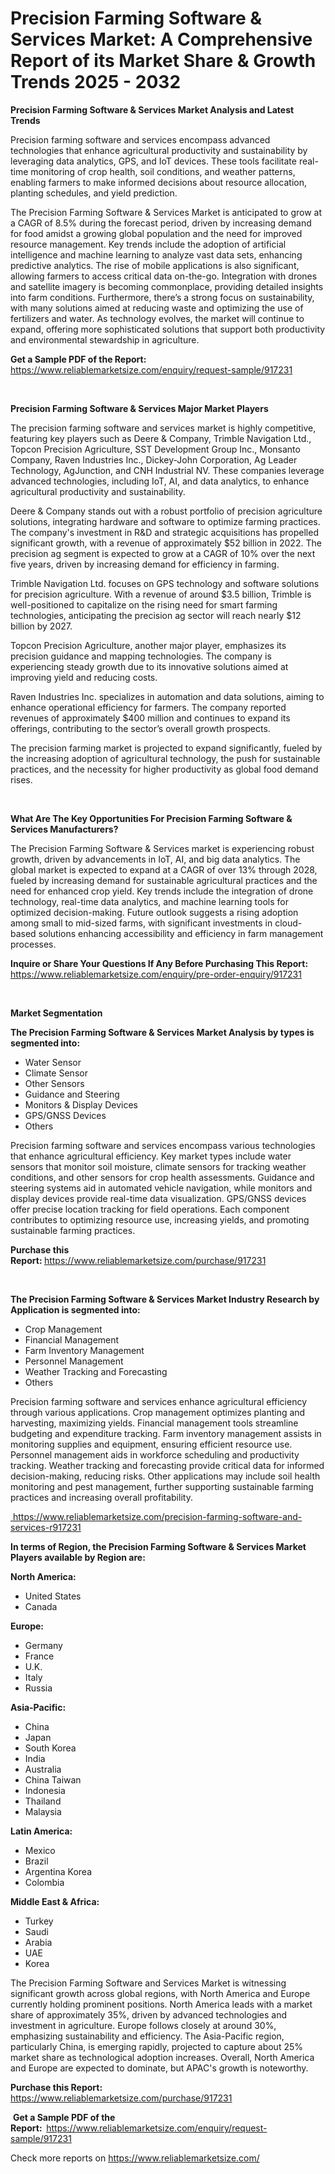 <p><h1>Precision Farming Software & Services Market: A Comprehensive Report of its Market Share & Growth Trends 2025 - 2032</h1></p><p><strong>Precision Farming Software & Services Market Analysis and Latest Trends</strong></p>
<p><p>Precision farming software and services encompass advanced technologies that enhance agricultural productivity and sustainability by leveraging data analytics, GPS, and IoT devices. These tools facilitate real-time monitoring of crop health, soil conditions, and weather patterns, enabling farmers to make informed decisions about resource allocation, planting schedules, and yield prediction. </p><p>The Precision Farming Software & Services Market is anticipated to grow at a CAGR of 8.5% during the forecast period, driven by increasing demand for food amidst a growing global population and the need for improved resource management. Key trends include the adoption of artificial intelligence and machine learning to analyze vast data sets, enhancing predictive analytics. The rise of mobile applications is also significant, allowing farmers to access critical data on-the-go. Integration with drones and satellite imagery is becoming commonplace, providing detailed insights into farm conditions. Furthermore, there’s a strong focus on sustainability, with many solutions aimed at reducing waste and optimizing the use of fertilizers and water. As technology evolves, the market will continue to expand, offering more sophisticated solutions that support both productivity and environmental stewardship in agriculture.</p></p>
<p><strong>Get a Sample PDF of the Report:&nbsp;</strong> <a href="https://www.reliablemarketsize.com/enquiry/request-sample/917231?utm_campaign=3076&utm_medium=2&utm_source=Github&utm_content=ia&utm_term=07032025&utm_id=precision-farming-software-services">https://www.reliablemarketsize.com/enquiry/request-sample/917231</a></p>
<p>&nbsp;</p>
<p><strong>Precision Farming Software & Services Major Market Players</strong></p>
<p><p>The precision farming software and services market is highly competitive, featuring key players such as Deere & Company, Trimble Navigation Ltd., Topcon Precision Agriculture, SST Development Group Inc., Monsanto Company, Raven Industries Inc., Dickey-John Corporation, Ag Leader Technology, AgJunction, and CNH Industrial NV. These companies leverage advanced technologies, including IoT, AI, and data analytics, to enhance agricultural productivity and sustainability.</p><p>Deere & Company stands out with a robust portfolio of precision agriculture solutions, integrating hardware and software to optimize farming practices. The company's investment in R&D and strategic acquisitions has propelled significant growth, with a revenue of approximately $52 billion in 2022. The precision ag segment is expected to grow at a CAGR of 10% over the next five years, driven by increasing demand for efficiency in farming.</p><p>Trimble Navigation Ltd. focuses on GPS technology and software solutions for precision agriculture. With a revenue of around $3.5 billion, Trimble is well-positioned to capitalize on the rising need for smart farming technologies, anticipating the precision ag sector will reach nearly $12 billion by 2027.</p><p>Topcon Precision Agriculture, another major player, emphasizes its precision guidance and mapping technologies. The company is experiencing steady growth due to its innovative solutions aimed at improving yield and reducing costs.</p><p>Raven Industries Inc. specializes in automation and data solutions, aiming to enhance operational efficiency for farmers. The company reported revenues of approximately $400 million and continues to expand its offerings, contributing to the sector’s overall growth prospects.</p><p>The precision farming market is projected to expand significantly, fueled by the increasing adoption of agricultural technology, the push for sustainable practices, and the necessity for higher productivity as global food demand rises.</p></p>
<p>&nbsp;</p>
<p><strong>What Are The Key Opportunities For Precision Farming Software & Services Manufacturers?</strong></p>
<p><p>The Precision Farming Software & Services market is experiencing robust growth, driven by advancements in IoT, AI, and big data analytics. The global market is expected to expand at a CAGR of over 13% through 2028, fueled by increasing demand for sustainable agricultural practices and the need for enhanced crop yield. Key trends include the integration of drone technology, real-time data analytics, and machine learning tools for optimized decision-making. Future outlook suggests a rising adoption among small to mid-sized farms, with significant investments in cloud-based solutions enhancing accessibility and efficiency in farm management processes.</p></p>
<p><strong>Inquire or Share Your Questions If Any Before Purchasing This Report:</strong> <a href="https://www.reliablemarketsize.com/enquiry/pre-order-enquiry/917231?utm_campaign=3076&utm_medium=2&utm_source=Github&utm_content=ia&utm_term=07032025&utm_id=precision-farming-software-services">https://www.reliablemarketsize.com/enquiry/pre-order-enquiry/917231</a></p>
<p>&nbsp;</p>
<p><strong>Market Segmentation</strong></p>
<p><strong>The Precision Farming Software & Services Market Analysis by types is segmented into:</strong></p>
<p><ul><li>Water Sensor</li><li>Climate Sensor</li><li>Other Sensors</li><li>Guidance and Steering</li><li>Monitors & Display Devices</li><li>GPS/GNSS Devices</li><li>Others</li></ul></p>
<p><p>Precision farming software and services encompass various technologies that enhance agricultural efficiency. Key market types include water sensors that monitor soil moisture, climate sensors for tracking weather conditions, and other sensors for crop health assessments. Guidance and steering systems aid in automated vehicle navigation, while monitors and display devices provide real-time data visualization. GPS/GNSS devices offer precise location tracking for field operations. Each component contributes to optimizing resource use, increasing yields, and promoting sustainable farming practices.</p></p>
<p><strong>Purchase this Report:&nbsp;</strong><a href="https://www.reliablemarketsize.com/purchase/917231?utm_campaign=3076&utm_medium=2&utm_source=Github&utm_content=ia&utm_term=07032025&utm_id=precision-farming-software-services">https://www.reliablemarketsize.com/purchase/917231</a></p>
<p>&nbsp;</p>
<p><strong>The Precision Farming Software & Services Market Industry Research by Application is segmented into:</strong></p>
<p><ul><li>Crop Management</li><li>Financial Management</li><li>Farm Inventory Management</li><li>Personnel Management</li><li>Weather Tracking and Forecasting</li><li>Others</li></ul></p>
<p><p>Precision farming software and services enhance agricultural efficiency through various applications. Crop management optimizes planting and harvesting, maximizing yields. Financial management tools streamline budgeting and expenditure tracking. Farm inventory management assists in monitoring supplies and equipment, ensuring efficient resource use. Personnel management aids in workforce scheduling and productivity tracking. Weather tracking and forecasting provide critical data for informed decision-making, reducing risks. Other applications may include soil health monitoring and pest management, further supporting sustainable farming practices and increasing overall profitability.</p></p>
<p><a href="https://www.reliablemarketsize.com/precision-farming-software-and-services-r917231?utm_campaign=3076&utm_medium=2&utm_source=Github&utm_content=ia&utm_term=07032025&utm_id=precision-farming-software-services">&nbsp;https://www.reliablemarketsize.com/precision-farming-software-and-services-r917231</a></p>
<p><strong>In terms of Region, the Precision Farming Software & Services Market Players available by Region are:</strong></p>
<p>
    <p> <strong> North America: </strong>
        <ul>
            <li>United States</li>
            <li>Canada</li>
        </ul>
        </p> 
    <p> <strong> Europe: </strong>
        <ul>
            <li>Germany</li>
            <li>France</li>
            <li>U.K.</li>
            <li>Italy</li>
            <li>Russia</li>
        </ul>
        </p> 
    <p> <strong> Asia-Pacific: </strong>
        <ul>
            <li>China</li>
            <li>Japan</li>
            <li>South Korea</li>
            <li>India</li>
            <li>Australia</li>
            <li>China Taiwan</li>
            <li>Indonesia</li>
            <li>Thailand</li>
            <li>Malaysia</li>
        </ul>
        </p> 
    <p> <strong> Latin America: </strong>
        <ul>
            <li>Mexico</li>
            <li>Brazil</li>
            <li>Argentina Korea</li>
            <li>Colombia</li>
        </ul>
        </p> 
    <p> <strong> Middle East & Africa: </strong>
        <ul>
            <li>Turkey</li>
            <li>Saudi</li>
            <li>Arabia</li>
            <li>UAE</li>
            <li>Korea</li>
        </ul>
    </p>
    </p>
<p><p>The Precision Farming Software and Services Market is witnessing significant growth across global regions, with North America and Europe currently holding prominent positions. North America leads with a market share of approximately 35%, driven by advanced technologies and investment in agriculture. Europe follows closely at around 30%, emphasizing sustainability and efficiency. The Asia-Pacific region, particularly China, is emerging rapidly, projected to capture about 25% market share as technological adoption increases. Overall, North America and Europe are expected to dominate, but APAC's growth is noteworthy.</p></p>
<p><strong>Purchase this Report: </strong><a href="https://www.reliablemarketsize.com/purchase/917231?utm_campaign=3076&utm_medium=2&utm_source=Github&utm_content=ia&utm_term=07032025&utm_id=precision-farming-software-services">https://www.reliablemarketsize.com/purchase/917231</a></p>
<p>&nbsp;<strong>Get a Sample PDF of the Report:&nbsp;&nbsp;</strong><a href="https://www.reliablemarketsize.com/enquiry/request-sample/917231?utm_campaign=3076&utm_medium=2&utm_source=Github&utm_content=ia&utm_term=07032025&utm_id=precision-farming-software-services">https://www.reliablemarketsize.com/enquiry/request-sample/917231</a></p>
<p><strong></strong></p>
<p>Check more reports on <a href="https://www.reliablemarketsize.com/?utm_campaign=3076&utm_medium=2&utm_source=Github&utm_content=ia&utm_term=07032025&utm_id=precision-farming-software-services">https://www.reliablemarketsize.com/</a></p>